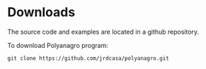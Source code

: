 Downloads
=========

The source code and examples are located in a github repository.

To download Polyanagro program:

``git clone https://github.com/jrdcasa/polyanagro.git``
